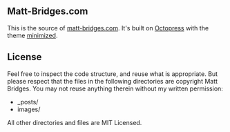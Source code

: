 ## Matt-Bridges.com

This is the source of [matt-bridges.com](http://matt-bridges.com). It's built on [Octopress](http://octopress.org) with the theme [minimized](https://github.com/lmm/minimized).

## License

Feel free to inspect the code structure, and reuse what is appropriate. But please respect that the files in the following directories are copyright Matt Bridges. You may not reuse anything therein without my written permission:

* _posts/
* images/

All other directories and files are MIT Licensed.
